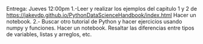 Entrega: Jueves 12:00pm
1.-Leer y realizar los ejemplos del  capitulo 1 y 2 de https://jakevdp.github.io/PythonDataScienceHandbook/index.html
Hacer un notebook. 
2.- Buscar otro tutorial de Python y hacer ejercicios usando numpy y funciones. Hacer un notebook.
Resaltar las diferencias entre tipos de variables, listas y arreglos, etc. 

